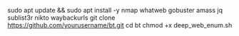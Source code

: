 sudo apt update && sudo apt install -y nmap whatweb gobuster amass jq sublist3r nikto waybackurls
git clone https://github.com/yourusername/bt.git
cd bt
chmod +x deep_web_enum.sh
